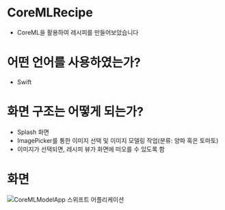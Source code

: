 # CoreMLRecipe
 - CoreML을 활용하여 레시피를 만들어보았습니다

# 어떤 언어를 사용하였는가?
 - Swift
 
# 화면 구조는 어떻게 되는가?
 - Splash 화면
 - ImagePicker를 통한 이미지 선택 및 이미지 모델링 작업(분류: 양파 혹은 토마토)
 - 이미지가 선택되면, 레시피 뷰가 화면에 떠오를 수 있도록 함

# 화면
![CoreMLModelApp  스위프트 어플리케이션](https://user-images.githubusercontent.com/96816327/205233412-3b6fdd21-acd8-44d8-82c9-92b924468934.png)


